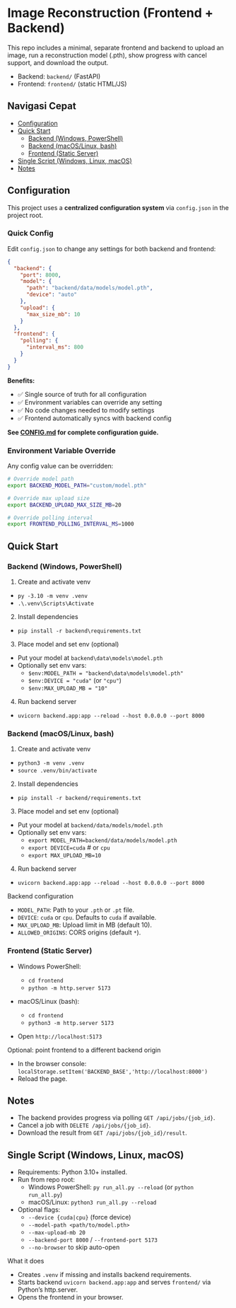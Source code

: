 # Image Reconstruction (Frontend + Backend)

This repo includes a minimal, separate frontend and backend to upload an image, run a reconstruction model (.pth), show progress with cancel support, and download the output.

- Backend: `backend/` (FastAPI)
- Frontend: `frontend/` (static HTML/JS)

## Navigasi Cepat

- [Configuration](#configuration)
- [Quick Start](#quick-start)
  - [Backend (Windows, PowerShell)](#backend-windows-powershell)
  - [Backend (macOS/Linux, bash)](#backend-macoslinux-bash)
  - [Frontend (Static Server)](#frontend-static-server)
- [Single Script (Windows, Linux, macOS)](#single-script-windows-linux-macos)
- [Notes](#notes)

## Configuration

This project uses a **centralized configuration system** via `config.json` in the project root.

### Quick Config

Edit `config.json` to change any settings for both backend and frontend:

```json
{
  "backend": {
    "port": 8000,
    "model": {
      "path": "backend/data/models/model.pth",
      "device": "auto"
    },
    "upload": {
      "max_size_mb": 10
    }
  },
  "frontend": {
    "polling": {
      "interval_ms": 800
    }
  }
}
```

**Benefits:**
- ✅ Single source of truth for all configuration
- ✅ Environment variables can override any setting
- ✅ No code changes needed to modify settings
- ✅ Frontend automatically syncs with backend config

**See [CONFIG.md](CONFIG.md) for complete configuration guide.**

### Environment Variable Override

Any config value can be overridden:

```bash
# Override model path
export BACKEND_MODEL_PATH="custom/model.pth"

# Override max upload size
export BACKEND_UPLOAD_MAX_SIZE_MB=20

# Override polling interval
export FRONTEND_POLLING_INTERVAL_MS=1000
```

## Quick Start

### Backend (Windows, PowerShell)

1) Create and activate venv
- `py -3.10 -m venv .venv`
- `.\.venv\Scripts\Activate`

2) Install dependencies
- `pip install -r backend\requirements.txt`

3) Place model and set env (optional)
- Put your model at `backend\data\models\model.pth`
- Optionally set env vars:
  - `$env:MODEL_PATH = "backend\data\models\model.pth"`
  - `$env:DEVICE = "cuda"`  (or `"cpu"`)
  - `$env:MAX_UPLOAD_MB = "10"`

4) Run backend server
- `uvicorn backend.app:app --reload --host 0.0.0.0 --port 8000`

### Backend (macOS/Linux, bash)

1) Create and activate venv
- `python3 -m venv .venv`
- `source .venv/bin/activate`

2) Install dependencies
- `pip install -r backend/requirements.txt`

3) Place model and set env (optional)
- Put your model at `backend/data/models/model.pth`
- Optionally set env vars:
  - `export MODEL_PATH=backend/data/models/model.pth`
  - `export DEVICE=cuda`  # or `cpu`
  - `export MAX_UPLOAD_MB=10`

4) Run backend server
- `uvicorn backend.app:app --reload --host 0.0.0.0 --port 8000`

Backend configuration

- `MODEL_PATH`: Path to your `.pth` or `.pt` file.
- `DEVICE`: `cuda` or `cpu`. Defaults to `cuda` if available.
- `MAX_UPLOAD_MB`: Upload limit in MB (default 10).
- `ALLOWED_ORIGINS`: CORS origins (default `*`).

### Frontend (Static Server)

- Windows PowerShell:
  - `cd frontend`
  - `python -m http.server 5173`

- macOS/Linux (bash):
  - `cd frontend`
  - `python3 -m http.server 5173`

- Open `http://localhost:5173`

Optional: point frontend to a different backend origin
- In the browser console: `localStorage.setItem('BACKEND_BASE','http://localhost:8000')`
- Reload the page.

## Notes

- The backend provides progress via polling `GET /api/jobs/{job_id}`.
- Cancel a job with `DELETE /api/jobs/{job_id}`.
- Download the result from `GET /api/jobs/{job_id}/result`.

## Single Script (Windows, Linux, macOS)

- Requirements: Python 3.10+ installed.
- Run from repo root:
  - Windows PowerShell: `py run_all.py --reload` (or `python run_all.py`)
  - macOS/Linux: `python3 run_all.py --reload`
- Optional flags:
  - `--device {cuda|cpu}` (force device)
  - `--model-path <path/to/model.pth>`
  - `--max-upload-mb 20`
  - `--backend-port 8000` / `--frontend-port 5173`
  - `--no-browser` to skip auto-open

What it does
- Creates `.venv` if missing and installs backend requirements.
- Starts backend `uvicorn backend.app:app` and serves `frontend/` via Python’s http.server.
- Opens the frontend in your browser.
